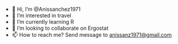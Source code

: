 - 👋 Hi, I’m @Anissanchez1971
- 👀 I’m interested in travel
- 🌱 I’m currently learning R
- 💞️ I’m looking to collaborate on Ergostat
- 📫 How to reach me? Send message to anissanz1971@gmail.com 

<!---
Anissanchez1971/Anissanchez1971 is a ✨ special ✨ repository because its `README.md` (this file) appears on your GitHub profile.
You can click the Preview link to take a look at your changes.
--->
